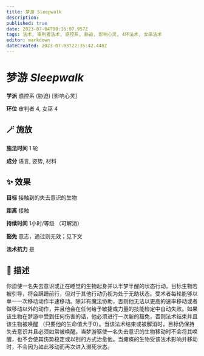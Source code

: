 ```yaml
---
title: 梦游 Sleepwalk
description: 
published: true
date: 2023-07-04T00:16:07.957Z
tags: 法术, 审判者法术, 惑控系, 胁迫, 影响心灵, 4环法术, 女巫法术
editor: markdown
dateCreated: 2023-07-03T22:35:42.448Z
---
```


# **梦游** *Sleepwalk*

**学派** 惑控系 (胁迫) \[影响心灵\] 

**环位** 审判者 4, 女巫 4

## 🪄 施放

**施法时间** 1 轮

**成分** 语言, 姿势, 材料

## ✨ 效果 

**目标** 接触到的失去意识的生物 

**距离** 接触  

**持续时间** 1小时/等级 （可解消） 

**豁免** 意志，通过则无效；见下文

**法术抗力** 是

## 📖 描述

你迫使一名失去意识或正在睡觉的生物起身并以半梦半醒的状态行动。目标生物若被引导，将会蹒跚前行，但对于其他行动仍视为处于无助状态。受术者每轮能够以单一一次移动动作半速移动。除非有魔法协助，否则他无法以更高的速率移动或者做移动以外的动作，并且他会在任何给予敏捷或力量的技能检定中自动失败。如果该生物在梦游中受到任何伤害的话，他必须进行一次新的豁免，否则法术结束并且该生物被唤醒 （只要他的生命值大于0）。当该法术结束或被解消时，目标仍保持失去意识并且必须如常被唤醒。当梦游驱使一名失去意识的生物移动时不会将其唤醒，也不会使其伤势稳定或以别的方式治愈他。当瘫痪的生物受该法术影响并移动时，不会因为如此移动而再次进入濒死状态。
    